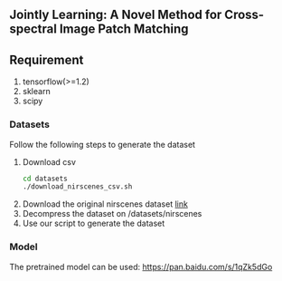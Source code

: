 ## Jointly Learning: A Novel Method for Cross-spectral Image Patch Matching


## Requirement
1. tensorflow(>=1.2)
2. sklearn
3. scipy

### Datasets
Follow the following steps to generate the dataset
1. Download csv
    ```bash
    cd datasets
    ./download_nirscenes_csv.sh
    ```
2. Download the original nirscenes dataset [link](http://ivrl.epfl.ch/supplementary_material/cvpr11/)
3. Decompress the dataset on /datasets/nirscenes
4. Use our script to generate the dataset


### Model
The pretrained model can be used: https://pan.baidu.com/s/1qZk5dGo
